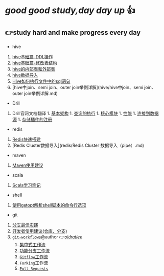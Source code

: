 # *good good study,day day up* :+1:  
## :point_right:study hard and make progress every day

 - hive
1. [hive基础篇-DDL操作](hive/hive基础篇-DDL操作.md)
1. [hive基础篇-修改表结构](hive/hive基础篇-修改表结构.md)
1. [hive的内部表和外部表](hive/hive的内部表和外部表.md)
1. [hive数据导入](hive/hive数据导入.md)
1. [Hive如何执行文件中的sql语句](hive/Hive如何执行文件中的sql语句.md)
1. [hive中join、semi join、outer join举例详解](hive/hive中join、semi join、outer join举例详解.md)

 - Drill
  1. Drill官网文档翻译
    1. [基本架构](drill/docs/Drill基本架构.md)
    1. [查询的执行](drill/docs/Drill查询的执行.md)
    1. [核心模块](drill/docs/Drill的核心模块.md)
    1. [性能](drill/docs/Drill的性能.md)
    1. [连接到数据源](drill/docs/连接到数据源.md)
    1. [存储插件的注册](drill/docs/存储插件的注册.md)
 - redis
1. [Redis快速搭建](redis/Redis快速搭建.md)
1. [Redis Cluster数据导入](redis/Redis Cluster 数据导入（pipe）.md)
 - maven
1. [Maven使用建议](maven/Maven使用建议.md)
 - scala
1. [Scala学习笔记](scala/Scala学习笔记.md)
 - shell
1. [使用getopt解析shell脚本的命令行选项](shell/使用getopt解析shell脚本的命令行选项.md)
 - git
1. [分支最佳实践](doc/branch_of_best_practices.md)
1. [开发者使用建议(仓库、分支)](doc/Suggestions-for-repository-branches-used-in-development.md)
1. [`git-workflows`](doc/git-workflows-and-tutorials/)@author :point_right:[*oldratlee*](https://github.com/oldratlee)
    1. [集中式工作流](doc/git-workflows-and-tutorials/workflow-centralized.md)  
    1. [功能分支工作流](doc/git-workflows-and-tutorials/workflow-feature-branch.md)  
    1. [`Gitflow`工作流](doc/git-workflows-and-tutorials/workflow-gitflow.md)  
    1. [`Forking`工作流](doc/git-workflows-and-tutorials/workflow-forking.md)  
    1. [`Pull Requests`](doc/git-workflows-and-tutorials/pull-request.md)  
